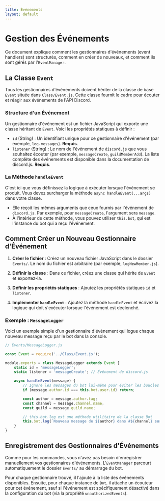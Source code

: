```yaml
---
title: Événements
layout: default
---
```

# Gestion des Événements

Ce document explique comment les gestionnaires d'événements (event handlers) sont structurés, comment en créer de nouveaux, et comment ils sont gérés par l'`EventManager`.

## La Classe `Event`

Tous les gestionnaires d'événements doivent hériter de la classe de base `Event` située dans `Class/Event.js`. Cette classe fournit le cadre pour écouter et réagir aux événements de l'API Discord.

### Structure d'un Événement

Un gestionnaire d'événement est un fichier JavaScript qui exporte une classe héritant de `Event`. Voici les propriétés statiques à définir :

-   `id` (String) : Un identifiant unique pour ce gestionnaire d'événement (par exemple, `log-messages`). **Requis**.
-   `listener` (String) : Le nom de l'événement de `discord.js` que vous souhaitez écouter (par exemple, `messageCreate`, `guildMemberAdd`). La liste complète des événements est disponible dans la documentation de discord.js. **Requis**.

### La Méthode `handleEvent`

C'est ici que vous définissez la logique à exécuter lorsque l'événement se produit. Vous devez surcharger la méthode `async handleEvent(...args)` dans votre classe.

-   Elle reçoit les mêmes arguments que ceux fournis par l'événement de `discord.js`. Par exemple, pour `messageCreate`, l'argument sera `message`.
-   À l'intérieur de cette méthode, vous pouvez utiliser `this.bot`, qui est l'instance du bot qui a reçu l'événement.

## Comment Créer un Nouveau Gestionnaire d'Événement

1.  **Créer le fichier** : Créez un nouveau fichier JavaScript dans le dossier `Events/`. Le nom du fichier est arbitraire (par exemple, `logNewMember.js`).

2.  **Définir la classe** : Dans ce fichier, créez une classe qui hérite de `Event` et exportez-la.

3.  **Définir les propriétés statiques** : Ajoutez les propriétés statiques `id` et `listener`.

4.  **Implémenter `handleEvent`** : Ajoutez la méthode `handleEvent` et écrivez la logique qui doit s'exécuter lorsque l'événement est déclenché.

### Exemple : `MessageLogger`

Voici un exemple simple d'un gestionnaire d'événement qui logue chaque nouveau message reçu par le bot dans la console.

```javascript
// Events/MessageLogger.js

const Event = require('../Class/Event.js');

module.exports = class MessageLogger extends Event {
    static id = 'messageLogger';
    static listener = 'messageCreate'; // Événement de discord.js

    async handleEvent(message) {
        // Ignore les messages du bot lui-même pour éviter les boucles
        if (message.author.id === this.bot.user.id) return;

        const author = message.author.tag;
        const channel = message.channel.name;
        const guild = message.guild.name;

        // this.bot.log est une méthode utilitaire de la classe Bot
        this.bot.log(`Nouveau message de ${author} dans #${channel} sur ${guild}: "${message.content}"`);
    }
}
```

## Enregistrement des Gestionnaires d'Événements

Comme pour les commandes, vous n'avez pas besoin d'enregistrer manuellement vos gestionnaires d'événements. L'`EventManager` parcourt automatiquement le dossier `Events/` au démarrage du bot.

Pour chaque gestionnaire trouvé, il l'ajoute à la liste des événements disponibles. Ensuite, pour chaque instance de `Bot`, il attache un écouteur pour cet événement, sauf si l'événement est spécifiquement désactivé dans la configuration du bot (via la propriété `unauthorizedEvents`).
